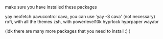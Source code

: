 make sure you have installed these packages

yay
neofetch
pavucontrol
cava, you can use 'yay -S cava' (not necessary)
rofi, with all the themes
zsh, with powerlevel10k
hyprlock
hyprpaper
wayabr

(idk there are many more packages that you need to install :) )
